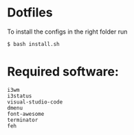# Dotfiles

To install the configs in the right folder run

```bash
$ bash install.sh
```

# Required software:

```
i3wm
i3status
visual-studio-code
dmenu
font-awesome
terminator
feh
```
